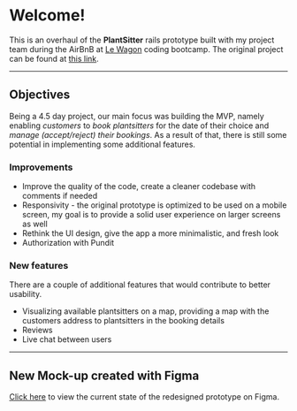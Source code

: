 # Welcome!
This is an overhaul of the **PlantSitter** rails prototype built with my project team during the AirBnB at [Le Wagon](https://www.lewagon.com) coding bootcamp. The original project can be found at [this link](http://plantsitter.herokuapp.com/).

------- 

## Objectives
Being a 4.5 day project, our main focus was building the MVP, namely enabling _customers_ to _book plantsitters_ for the date of their choice and _manage (accept/reject) their bookings_. As a result of that, there is still some potential in implementing some additional features.

### Improvements
* Improve the quality of the code, create a cleaner codebase with comments if needed
* Responsivity - the original prototype is optimized to be used on a mobile screen, my goal is to provide a solid user experience on larger screens as well
* Rethink the UI design, give the app a more minimalistic, and fresh look 
* Authorization with Pundit

### New features
There are a couple of additional features that would contribute to better usability.
* Visualizing available plantsitters on a map, providing a map with the customers address to plantsitters in the booking details
* Reviews
* Live chat between users
------- 

## New Mock-up created with Figma
[Click here](https://www.figma.com/embed?embed_host=share&url=https%3A%2F%2Fwww.figma.com%2Fproto%2Foxefb61mHT3rTf3kPHMurQ%2FPlantSitter_redesign%3Fnode-id%3D1%253A21%26viewport%3D528%252C682%252C0.4390885829925537%26scaling%3Dscale-down&chrome=DOCUMENTATION) to view the current state of the redesigned prototype on Figma.
